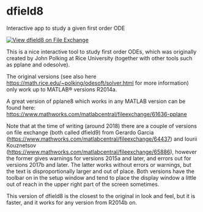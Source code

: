 # dfield8
Interactive app to study a given first order ODE

[![View dfield8 on File Exchange](https://www.mathworks.com/matlabcentral/images/matlab-file-exchange.svg)](https://www.mathworks.com/matlabcentral/fileexchange/71408-dfield8)

This is a nice interactive tool to study first order ODEs, which was originally created by John Polking at Rice University (together with other tools such as pplane and odesolve).

The original versions (see also here https://math.rice.edu/~polking/odesoft/solver.html for more information) only work up to MATLAB&reg; versions R2014a.

A great version of pplane8 which works in any MATLAB version can be found here: https://www.mathworks.com/matlabcentral/fileexchange/61636-pplane

Note that at the time of writing (around 2018) there are a couple of versions on file exchange (both called dfield9) from Gerardo Garcia (https://www.mathworks.com/matlabcentral/fileexchange/64437) and Iourii Kouznetsov (https://www.mathworks.com/matlabcentral/fileexchange/65886), however the former gives warnings for versions 2015a and later, and errors out for versions 2017b and later. The latter works without errors or warnings, but the text is disproportionally larger and out of place. Both versions have the toolbar on in the setup window and tend to place the display window a little out of reach in the upper right part of the screen sometimes.

This version of dfield8 is the closest to the original in look and feel, but it is faster, and it works for any version from R2014b on.
